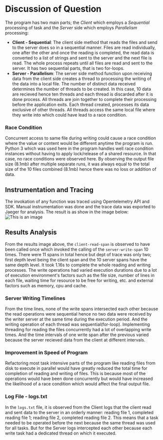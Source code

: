 # Discussion of Question
The program has two main parts; the *Client* which employs a *Sequential* processing of task and the *Server* side which employs *Parallelism* processing:
- **Client - Sequential**: The client side method that reads the files and send to the server does so in a sequential manner. Files are read individually, one after the other and once the reading is completed, the read data is converted to a list of strings and sent to the server and the next file is read. The whole process repeats until all files are read and sent to the server. It has two sequential parts, that is two for-loops.
- **Server - Parallelism**: The server side method function upon receiving data from the client side creates a thread to processing the writing of the data into a local file. The number of distinct data received determines the number of threads to be created. In this case, 10 data are recieved hence ten threads and each thread is discarded after it is done process. All threads are join together to complete their processing before the application exits. Each thread created, processes its data exclusive of other threads. All threads access the same local file where they write into which could have lead to a race condition. 

### Race Condition
Concurrent access to same file during writing could cause a race condition where the value or content would be different anytime the program is run. Python 3 which was used here in the program handles well race condition instances without having to apply lock/release of a shared resource. In that case, no race conditions were observed here. By observing the output file size (8.1mb) after multiple separate runs, it was always equal to the total size of the 10 files combined (8.1mb) hence there was no loss or addition of data.

## Instrumentation and Tracing
The invokation of any function was traced using Opentelemetry API and SDK. Manual instrumentation was done and the trace data was exported to Jaeger for analysis. The result is as show in the image below:
![This is an image](https://frimps-astro.github.io/assets/images/jaeger_results.png)

## Results Analysis
From the results image above, the `client-read-span` is observed to have been called once which invoked the calling of the `server-write-span` 10 times. There were 11 spans in total hence but dept of trace was only two; first depth level being the client span and the 10 server spans have the same depth level.
It took 1.16s to complete the whole reading and writing processes. The write operations had varied execution durations due to a lot of execution environment's factors such as the file size, number of lines in each file, waiting time for resource to be free for writing, etc. and external factors such as memory, cpu and cache.

### Server Writing Timelines
From the time lines, none of the write spans intersected each other because the read operations were sequential hence no two data were received by the writer server at the same time during the execution period. And the writing operation of each thread was sequential(for-loop). Implementing threading for reading the files concurrently had a lot of overlapping write times.
And the time intervals of one write span after the previous varied because the server recieved data from the client at different intervals.

### Improvement in Speed of Program
Refactoring most task intensive parts  of the program like reading files from disk to execute in parallel would have greatly reduced the total time for completion of reading and writing of files. This is because most of the operations would have been done concurrently but would have increased the likelihood of a race condition which would affect the final output file.

### Log File - logs.txt
In the `logs.txt` file, it is observed from the Client logs that the client read and sent data to the server in an orderly manner: reading file 1, completed reading file 1; reading file 2, completed reading file 2. This means that a task needed to be operated before the next because the same thread was used for all tasks. But for the Server logs intercepted each other because each write task had a dedicated thread on which it executed.